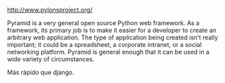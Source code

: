 http://www.pylonsproject.org/

Pyramid is a very general open source Python web framework. As a framework, its primary job is to make it easier for a developer to create an arbitrary web application. The type of application being created isn’t really important; it could be a spreadsheet, a corporate intranet, or a social networking platform. Pyramid is general enough that it can be used in a wide variety of circumstances.

Más rápido que django.

